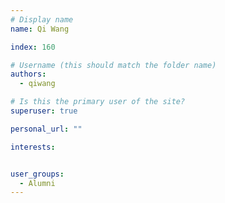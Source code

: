 ```yaml
---
# Display name
name: Qi Wang

index: 160

# Username (this should match the folder name)
authors:
  - qiwang

# Is this the primary user of the site?
superuser: true

personal_url: ""

interests:


user_groups:
  - Alumni
---
```

